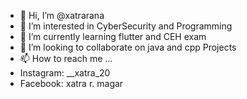 - 👋 Hi, I’m @xatrarana
- 👀 I’m interested in CyberSecurity and Programming
- 🌱 I’m currently learning flutter and CEH exam
- 💞️ I’m looking to collaborate on java and cpp Projects
- 📫 How to reach me ...
 -    Instagram: __xatra_20
  -   Facebook: xatra r. magar



